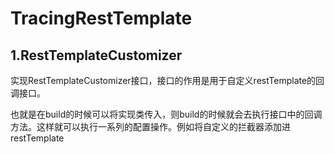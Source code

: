 # TracingRestTemplate

## 1.RestTemplateCustomizer

实现RestTemplateCustomizer接口，接口的作用是用于自定义restTemplate的回调接口。

也就是在build的时候可以将实现类传入，则build的时候就会去执行接口中的回调方法。这样就可以执行一系列的配置操作。例如将自定义的拦截器添加进restTemplate